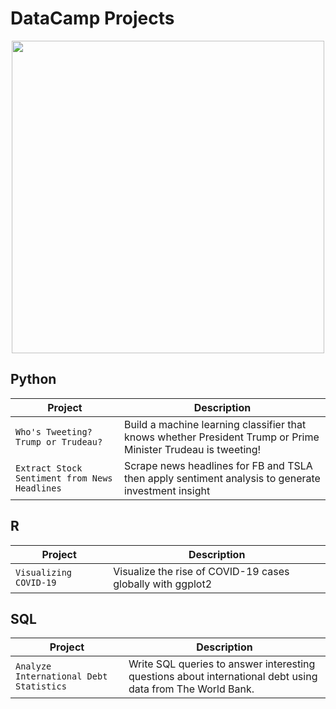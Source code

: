 # DataCamp Projects

<p align="center"> 
<img src="https://cdn.datacamp.com/main-app/assets/brand/logos/DataCamp_Horizontal_RGB-d196011f63ebda76dc5c9772425cf9541b8639af842d5e5476ef10f2460ed1e4.png" width="500">
</p>



## Python
| Project | Description |
| --- | --- |
| `Who's Tweeting? Trump or Trudeau?` | Build a machine learning classifier that knows whether President Trump or Prime Minister Trudeau is tweeting! |
| `Extract Stock Sentiment from News Headlines` | Scrape news headlines for FB and TSLA then apply sentiment analysis to generate investment insight |

## R
| Project | Description |
| --- | --- |
| `Visualizing COVID-19` | Visualize the rise of COVID-19 cases globally with ggplot2 |

## SQL
| Project | Description |
| --- | --- |
| `Analyze International Debt Statistics` | Write SQL queries to answer interesting questions about international debt using data from The World Bank. |
